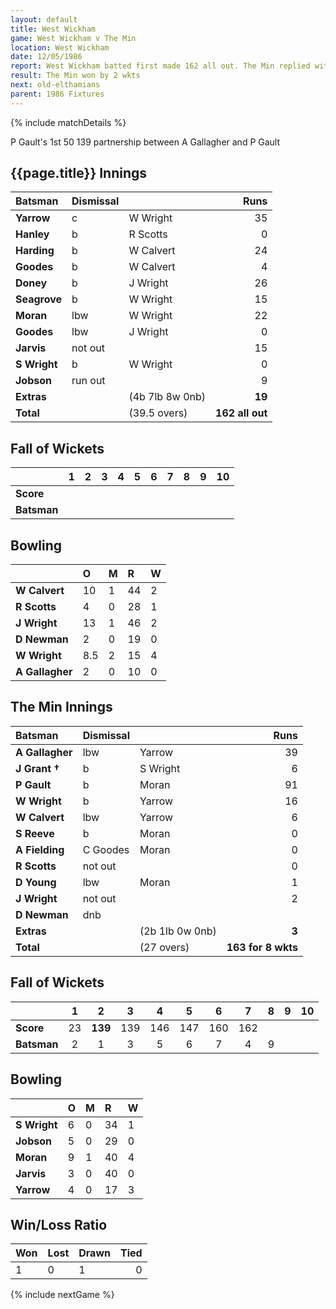 ```yaml
---
layout: default
title: West Wickham
game: West Wickham v The Min
location: West Wickham
date: 12/05/1986
report: West Wickham batted first made 162 all out. The Min replied with 163 for 8 wkts.
result: The Min won by 2 wkts
next: old-elthamians
parent: 1986 Fixtures
---
```


{% include matchDetails %}

P Gault's 1st 50
139 partnership between A Gallagher and P Gault
 
## {{page.title}} Innings

| Batsman | Dismissal |  | Runs |
|:---|:---|---|---:|
| **Yarrow** | c | W Wright | 35 |
| **Hanley** | b | R Scotts | 0 |
| **Harding** | b | W Calvert | 24 |
| **Goodes** | b | W Calvert | 4 |
| **Doney** | b | J Wright | 26 |
| **Seagrove** | b | W Wright | 15 |
| **Moran** | lbw | W Wright | 22 |
| **Goodes** | lbw | J Wright | 0 |
| **Jarvis** | not out |  | 15 |
| **S Wright** | b | W Wright | 0 |
| **Jobson** | run out | | 9 |
| **Extras** | | (4b 7lb 8w 0nb) | **19** |
| **Total** | | (39.5 overs) | **162 all out** |

## Fall of Wickets

| | 1 | 2 | 3 | 4 | 5 | 6 | 7 | 8 | 9 | 10 |
|---|:---:|:---:|:---:|:---:|:---:|:---:|:---:|:---:|:---:|:---:|
| **Score** |  |  |  |  |  |  |  |  |  |  |
| **Batsman** |  |  |  |  |  |  |  |  |  |  |  |

## Bowling

| | O | M | R | W |
|---|:---|:---|:---|:---|
| **W Calvert** | 10 | 1 | 44 | 2 |
| **R Scotts** | 4 | 0 | 28 | 1 |
| **J Wright** | 13 | 1 | 46 | 2 |
| **D Newman** | 2 | 0 | 19 | 0 |
| **W Wright** | 8.5 | 2 | 15 | 4 |
| **A Gallagher** | 2 | 0 | 10 | 0 |

## The Min Innings

| Batsman | Dismissal |  | Runs |
|:---|:---|---|---:|
| **A Gallagher** | lbw | Yarrow | 39 |
| **J Grant &#8224;** | b | S Wright | 6 |
| **P Gault** | b | Moran | 91 |
| **W Wright** | b  | Yarrow | 16 |
| **W Calvert** | lbw  | Yarrow | 6 |
| **S Reeve** | b | Moran | 0 |
| **A Fielding** | C Goodes | Moran | 0 |
| **R Scotts** | not out |  | 0 |
| **D Young** | lbw | Moran | 1 |
| **J Wright** | not out |  | 2 |
| **D Newman** | dnb |  |  |
| **Extras** | | (2b 1lb 0w 0nb) | **3** |
| **Total** | | (27 overs) | **163 for 8 wkts** |

## Fall of Wickets

| | 1 | 2 | 3 | 4 | 5 | 6 | 7 | 8 | 9 | 10 |
|---|:---:|:---:|:---:|:---:|:---:|:---:|:---:|:---:|:---:|:---:|
| **Score** | 23 | **139** | 139 | 146 | 147 | 160 | 162 |  | | |
| **Batsman** | 2 | 1 | 3 | 5 | 6 | 7 | 4 | 9 |  | |

## Bowling

| | O | M | R | W |
|---|:---|:---|:---|:---|
| **S Wright** | 6 | 0 | 34 | 1 |
| **Jobson** | 5 | 0 | 29 | 0 |
| **Moran** | 9 | 1 | 40 | 4 |
| **Jarvis** | 3 | 0 | 40 | 0 |
| **Yarrow** | 4 | 0 | 17 | 3 |

## Win/Loss Ratio

| Won | Lost | Drawn | Tied |
|:---|:---|:---|---:|
| 1 | 0 | 1 | 0 |

{% include nextGame %}
